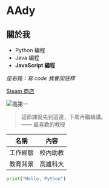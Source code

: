 # AAdy

## 關於我
- Python 編程  
- Java 編程  
- **JavaScript 編程**  

*座右銘：寫 code 我會加註釋*  

[Steam 商店](https://store.steampowered.com/)  

![高第一](https://fullfenblog.tw/wp-content/uploads/pixnet/a42ed5fe05d817bfb0e1e3851aa4337f.jpg)  

> 這節課就先到這邊，下周再繼續講。  
> —— 最喜歡的教授  

| 名稱 | 內容 |
|:--------:|:--------:|
| 工作經驗 | 校內助教 |
| 教育背景 | 高雄科大 |

```python
print("Hello, Python")
```
